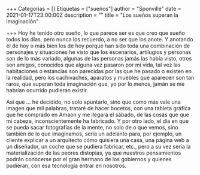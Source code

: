 +++
Categorias = []
Etiquetas = ["sueños"]
author = "Sponville"
date = 2021-01-17T23:00:00Z
description = ""
title = "Los sueños superan la imaginación"

+++
Hoy he tenido otro sueño, lo que parece ser es que creo que sueño todos los días, pero nunca los recuerdo, a no ser que los anote. Y anotando el de hoy o más bien los de hoy porque han sido toda una combinación de personajes y situaciones he visto que los escenarios, artilugios y personas son de lo más variado, algunas de las personas jamás las había visto, otros son amigos, conocidos que alguna vez pasaron por mi vida, tal vez las habitaciones o estancias son parecidas por las que he pasado o existen en la realidad, pero los cachivaches, aparatos y muebles que aparecen son tan raros, que superan toda imaginación que, yo por lo menos, jamán se me habrían ocurrido pudieran existir.

Así que … he decidido, no solo apuntarlo, sino que como más vale una imagen que mil palabras, trataré de hacer bocetos, con una tableta gráfica que he comprado en Amaon y me llegará el sábado, de las cosas que que mi cabeza, inconscientemente ha fabricado. Y por otro lado, el día en que se pueda sacar fotografías de la mente, no solo de o que vemos, sino también de lo que imaginamos, sería un adelanto para, por ejemplo, un cliente explicar a un arquitecto cómo quisiera una casa, una página web a un diseñador, un coche que se pudiera fabricar, etc., pero a su vez seria la materialización de las peores distopias, ya que nuestros pensamientos podrán conocerse por el gran hermano de los gobiernos y quienes pudieran, con esa tecnología entrar en nosotros.